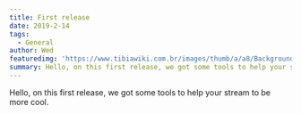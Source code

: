 ```yaml
---
title: First release
date: 2019-2-14
tags:
  - General
author: Wed
featuredimg: 'https://www.tibiawiki.com.br/images/thumb/a/a8/Background_Artwork_12.20.jpg/800px-Background_Artwork_12.20.jpg'
summary: Hello, on this first release, we got some tools to help your stream to be more cool.
---
```


Hello, on this first release, we got some tools to help your stream to be more cool.
